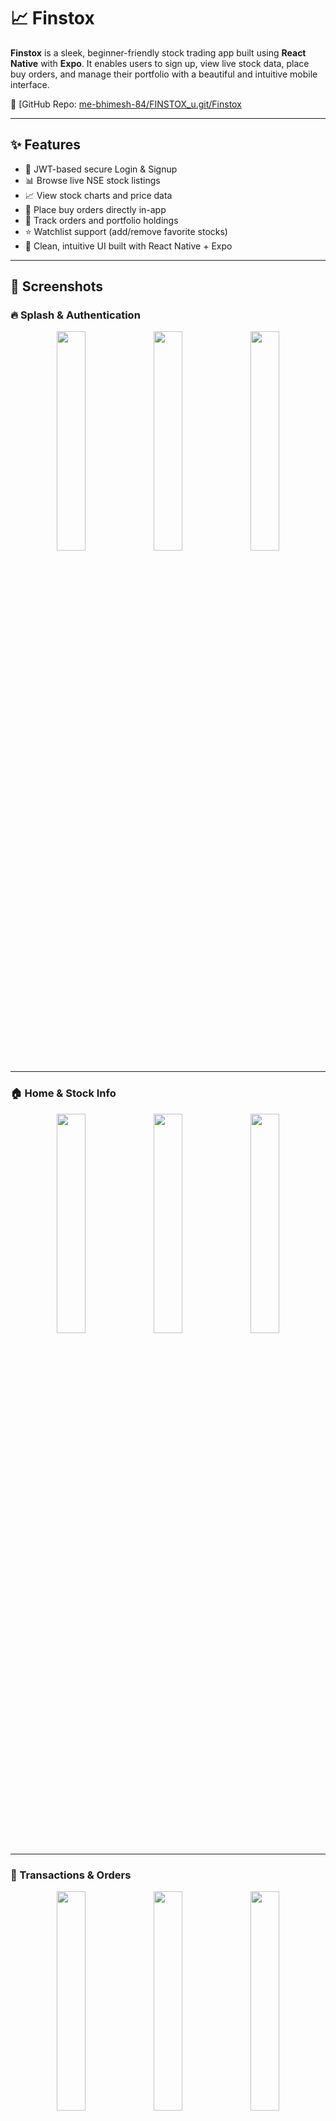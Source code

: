 # 📈 Finstox

**Finstox** is a sleek, beginner-friendly stock trading app built using **React Native** with **Expo**. It enables users to sign up, view live stock data, place buy orders, and manage their portfolio with a beautiful and intuitive mobile interface.

🔗 [GitHub Repo: [me-bhimesh-84/FINSTOX_u.git/Finstox](https://github.com/me-bhimesh-84/FINSTOX_u.git)

---

## ✨ Features

- 🔐 JWT-based secure Login & Signup
- 📊 Browse live NSE stock listings
- 📈 View stock charts and price data
- 🛒 Place buy orders directly in-app
- 🧾 Track orders and portfolio holdings
- ⭐ Watchlist support (add/remove favorite stocks)
- 🧠 Clean, intuitive UI built with React Native + Expo

---

## 📱 Screenshots

### 🔥 Splash & Authentication
<p align="center">
  <img src="frontend/assets/screenshots/01-splash.jpg" width="30%"/>
  <img src="frontend/assets/screenshots/02-signup.jpg" width="30%"/>
  <img src="frontend/assets/screenshots/03-login.jpg" width="30%"/>
</p>

---

### 🏠 Home & Stock Info
<p align="center">
  <img src="frontend/assets/screenshots/04-home-loading.jpg" width="30%"/>
  <img src="frontend/assets/screenshots/05-stock-list.jpg" width="30%"/>
  <img src="frontend/assets/screenshots/06-stock-details.jpg" width="30%"/>
</p>

---

### 💸 Transactions & Orders
<p align="center">
  <img src="frontend/assets/screenshots/07-buy.jpg" width="30%"/>
  <img src="frontend/assets/screenshots/08-order-screen.jpg" width="30%"/>
  <img src="frontend/assets/screenshots/09-orders.jpg" width="30%"/>
</p>

---

### 👤 Profile & Portfolio
<p align="center">
  <img src="frontend/assets/screenshots/10-profile.jpg" width="30%"/>
  <img src="frontend/assets/screenshots/11-holdings.jpg" width="30%"/>
  <img src="frontend/assets/screenshots/12-watchlist.jpg" width="30%"/>
</p>

---

## 🛠️ Tech Stack

- **React Native** with [Expo](https://expo.dev/)
- **React Navigation** for routing
- **MongoDB** – cloud-hosted database
- **JWT (JSON Web Token)** for secure authentication
- **Axios** for API calls
- **AsyncStorage** for local token handling
- **React Native Chart Kit** for graphs
- Modular architecture with custom hooks and reusable components

---

## 🚀 Getting Started

### Prerequisites

- Node.js
- Expo CLI (`npm install -g expo-cli`)
- Android Studio / iOS Simulator / Expo Go App

### Installation

```bash
git clone https://github.com/me-bhimesh-84/Finstox_u.git
cd Finstox/frontend
npm install
expo start
